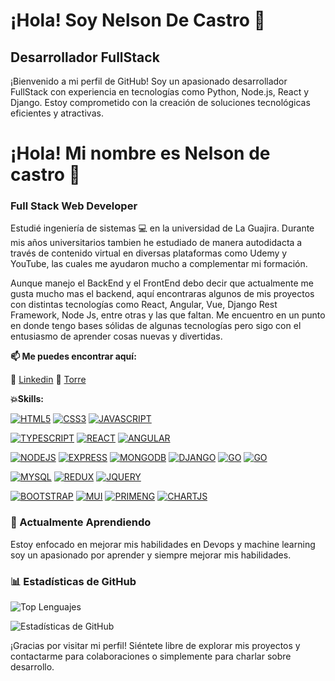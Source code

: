 # ¡Hola! Soy Nelson De Castro 👋

## Desarrollador FullStack

¡Bienvenido a mi perfil de GitHub! Soy un apasionado desarrollador FullStack con experiencia en tecnologías como Python, Node.js, React y Django. Estoy comprometido con la creación de soluciones tecnológicas eficientes y atractivas.

#  ¡Hola! Mi nombre es Nelson de castro 👋

### Full Stack Web Developer

Estudié ingeniería de sistemas 💻 en la universidad de La Guajira. Durante mis años universitarios tambien he estudiado de manera autodidacta a través de contenido virtual en diversas plataformas como Udemy y YouTube, las cuales me ayudaron mucho a complementar mi formación.

Aunque manejo el BackEnd y el FrontEnd debo decir que actualmente me gusta mucho mas el backend, aquí encontraras algunos de mis proyectos con distintas tecnologías como React, Angular, Vue, Django Rest Framework, Node Js, entre otras y las que faltan. Me encuentro en un punto en donde tengo bases sólidas de algunas tecnologías pero sigo con el entusiasmo de aprender cosas nuevas y divertidas.


**📫 Me puedes encontrar aquí:**

🔸 [Linkedin](https://www.linkedin.com/in/nelson-de-castro/)
🔸 [Torre](https://torre.ai/nelsondecastro)


**💥Skills:**

[![HTML5](https://img.shields.io/badge/%F0%9F%94%B6-HTML-orange)]()
[![CSS3](https://img.shields.io/badge/%F0%9F%94%B6-CSS-blue)]()
[![JAVASCRIPT](https://img.shields.io/badge/%F0%9F%94%B6-Javascript-yellow)]()

[![TYPESCRIPT](https://img.shields.io/badge/%F0%9F%94%B6-TypeScript-informational)]()
[![REACT](https://img.shields.io/badge/%F0%9F%94%B6-React-blue)]()
[![ANGULAR](https://img.shields.io/badge/%F0%9F%94%B6-Angular-red)]()

[![NODEJS](https://img.shields.io/badge/%F0%9F%94%B6-Node%20Js-green)]()
[![EXPRESS](https://img.shields.io/badge/%F0%9F%94%B6-Express-lightgrey)]()
[![MONGODB](https://img.shields.io/badge/%F0%9F%94%B6-Mongo%20DB-brightgreen)]()
[![DJANGO](https://img.shields.io/badge/%F0%9F%94%B6-Django%20Rest%20Framework-yellowgreen)]()
[![GO](https://img.shields.io/badge/%F0%9F%94%B6-go-yellowgreen)]()
[![GO](https://img.shields.io/badge/%F0%9F%94%B6-graphql-yellowgreen)]()



[![MYSQL](https://img.shields.io/badge/%F0%9F%94%B6-My%20SQL-critical)]()
[![REDUX](https://img.shields.io/badge/%F0%9F%94%B6-Redux-blueviolet)]()
[![JQUERY](https://img.shields.io/badge/%F0%9F%94%B6-JQuery-yellow)]()

[![BOOTSTRAP](https://img.shields.io/badge/%F0%9F%94%B6-Bootstrap-blueviolet)]()
[![MUI](https://img.shields.io/badge/%F0%9F%94%B6-Material%20UI-blue)]()
[![PRIMENG](https://img.shields.io/badge/%F0%9F%94%B6-Prime%20Ng-critical)]()
[![CHARTJS](https://img.shields.io/badge/%F0%9F%94%B6-Chart%20Js-lightgrey)]() 


### 🌱 Actualmente Aprendiendo

Estoy enfocado en mejorar mis habilidades en Devops y machine learning soy un apasionado por aprender y siempre mejorar mis habilidades.

### 📊 Estadísticas de GitHub


![Top Lenguajes](https://github-readme-stats.vercel.app/api/top-langs/?username=nleea&layout=compact&langs_count=6)


![Estadísticas de GitHub](https://github-readme-stats.vercel.app/api?username=nleea&show_icons=true&theme=radical)

¡Gracias por visitar mi perfil! Siéntete libre de explorar mis proyectos y contactarme para colaboraciones o simplemente para charlar sobre desarrollo.
